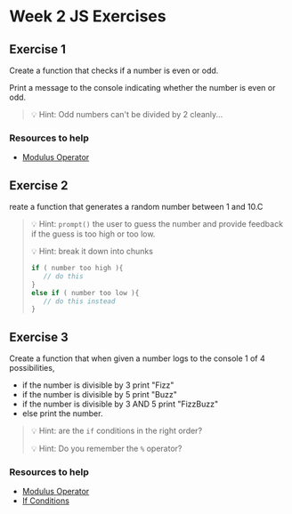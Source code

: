 # Week 2 JS Exercises

## Exercise 1

Create a function that checks if a number is even or odd.

Print a message to the console indicating whether the number is even or odd.

> 💡 Hint: Odd numbers can't be divided by 2 cleanly...

### Resources to help

- [Modulus Operator](https://www.google.com/search?q=modulus+operator+javascript "Google Search")

## Exercise 2

reate a function that generates a random number between 1 and 10.C

> 💡 Hint: `prompt()` the user to guess the number and provide feedback if the guess is too high or too low.
>
> 💡 Hint: break it down into chunks
>
> ```js
> if ( number too high ){
>    // do this
> }
> else if ( number too low ){
>    // do this instead
> }
> ```

## Exercise 3

Create a function that when given a number logs to the console 1 of 4 possibilities,

- if the number is divisible by 3 print "Fizz"
- if the number is divisible by 5 print "Buzz"
- if the number is divisible by 3 AND 5 print "FizzBuzz"
- else print the number.

> 💡 Hint: are the `if` conditions in the right order?
>
> 💡 Hint: Do you remember the `%` operator?

### Resources to help

- [Modulus Operator](https://www.google.com/search?q=modulus+operator+javascript "Google Search")
- [If Conditions](https://www.google.com/search?q=if+condiftions+javascript "Google Search")
